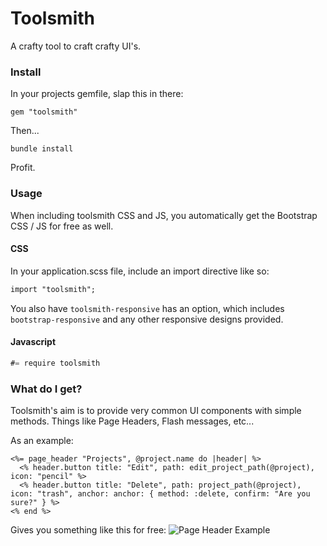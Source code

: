 # Toolsmith

A crafty tool to craft crafty UI's.

### Install

In your projects gemfile, slap this in there:

```
gem "toolsmith"
```

Then...

```bundle install```

Profit.


### Usage

When including toolsmith CSS and JS, you automatically get the Bootstrap CSS / JS for free as well.

#### CSS

In your application.scss file, include an import directive like so:

```sass
import "toolsmith";
```

You also have ```toolsmith-responsive``` has an option, which includes `bootstrap-responsive` and any other responsive designs provided.

#### Javascript

```js
#= require toolsmith
```


### What do I get?

Toolsmith's aim is to provide very common UI components with simple methods. Things like Page Headers, Flash messages, etc...

As an example:

```erb
<%= page_header "Projects", @project.name do |header| %>
  <% header.button title: "Edit", path: edit_project_path(@project), icon: "pencil" %>
  <% header.button title: "Delete", path: project_path(@project), icon: "trash", anchor: anchor: { method: :delete, confirm: "Are you sure?" } %>
<% end %>

```

Gives you something like this for free:
![Page Header Example](http://i.imgur.com/ycXzDR1.png)
